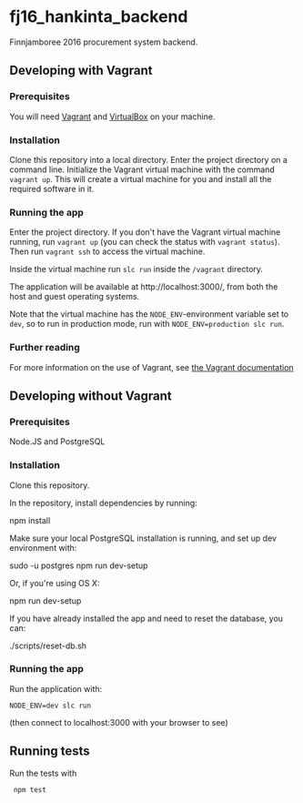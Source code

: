 # fj16_hankinta_backend

Finnjamboree 2016 procurement system backend.

## Developing with Vagrant
### Prerequisites
You will need [Vagrant](https://www.vagrantup.com/) and [VirtualBox](https://www.virtualbox.org/) on your machine.

### Installation
Clone this repository into a local directory. Enter the project directory on a command line. Initialize the Vagrant virtual machine with the command `vagrant up`. This will create a virtual machine for you and install all the required software in it.

### Running the app
Enter the project directory. If you don't have the Vagrant virtual machine running, run `vagrant up` (you can check the status with `vagrant status`). Then run `vagrant ssh` to access the virtual machine.

Inside the virtual machine run `slc run` inside the `/vagrant` directory.

The application will be available at http://localhost:3000/, from both the host and guest operating systems.

Note that the virtual machine has the `NODE_ENV`-environment variable set to `dev`, so to run in production mode, run with `NODE_ENV=production slc run`.

### Further reading
For more information on the use of Vagrant, see [the Vagrant documentation](https://docs.vagrantup.com/v2/)
## Developing without Vagrant
### Prerequisites

Node.JS and PostgreSQL

### Installation

Clone this repository.

In the repository, install dependencies by running:

  npm install

Make sure your local PostgreSQL installation is running, and set up dev environment with:

  sudo -u postgres npm run dev-setup

Or, if you're using OS X:

  npm run dev-setup

If you have already installed the app and need to reset the database, you can:

  ./scripts/reset-db.sh

### Running the app

Run the application with:

    NODE_ENV=dev slc run

   (then connect to localhost:3000 with your browser to see)

## Running tests

Run the tests with

     npm test
